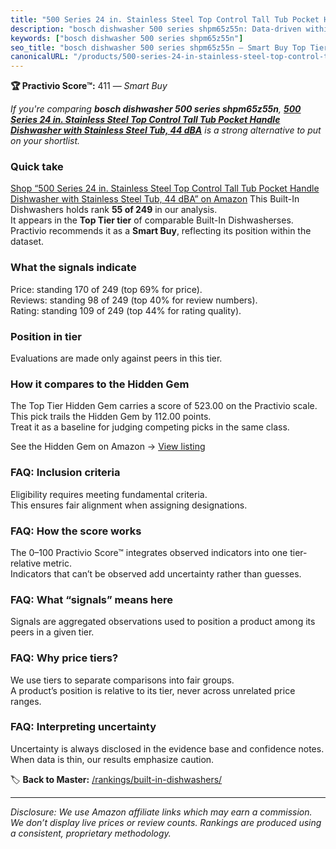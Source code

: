 ```yaml
---
title: "500 Series 24 in. Stainless Steel Top Control Tall Tub Pocket Handle Dishwasher with Stainless Steel Tub, 44 dBA"
description: "bosch dishwasher 500 series shpm65z55n: Data-driven within Top Tier ranking using the Practivio Score™. Positioned by quality, value, demand, findability, mome…"
keywords: ["bosch dishwasher 500 series shpm65z55n"]
seo_title: "bosch dishwasher 500 series shpm65z55n — Smart Buy Top Tier (2025)"
canonicalURL: "/products/500-series-24-in-stainless-steel-top-control-tall-tub-pocket-handle-dishwasher-with-stainless-steel-tub-44-dba-B0CT95191Y/"
---
```


**🏆 Practivio Score™:** 411 — _Smart Buy_


*If you're comparing **bosch dishwasher 500 series shpm65z55n**, **[500 Series 24 in. Stainless Steel Top Control Tall Tub Pocket Handle Dishwasher with Stainless Steel Tub, 44 dBA](https://www.amazon.com/dp/B0CT95191Y?tag=practivio-20)** is a strong alternative to put on your shortlist.*
### Quick take
[Shop “500 Series 24 in. Stainless Steel Top Control Tall Tub Pocket Handle Dishwasher with Stainless Steel Tub, 44 dBA” on Amazon](https://www.amazon.com/dp/B0CT95191Y?tag=practivio-20)
This Built-In Dishwashers holds rank **55 of 249** in our analysis.  
It appears in the **Top Tier tier** of comparable Built-In Dishwasherses.  
Practivio recommends it as a **Smart Buy**, reflecting its position within the dataset.

### What the signals indicate
Price: standing 170 of 249 (top 69% for price).  
Reviews: standing 98 of 249 (top 40% for review numbers).  
Rating: standing 109 of 249 (top 44% for rating quality).  

### Position in tier
Evaluations are made only against peers in this tier.

### How it compares to the Hidden Gem
The Top Tier Hidden Gem carries a score of 523.00 on the Practivio scale.  
This pick trails the Hidden Gem by 112.00 points.  
Treat it as a baseline for judging competing picks in the same class.  

See the Hidden Gem on Amazon → [View listing](https://www.amazon.com/dp/B07DM73CX5?tag=practivio-20)

### FAQ: Inclusion criteria
Eligibility requires meeting fundamental criteria.  
This ensures fair alignment when assigning designations.

### FAQ: How the score works
The 0–100 Practivio Score™ integrates observed indicators into one tier-relative metric.  
Indicators that can’t be observed add uncertainty rather than guesses.

### FAQ: What “signals” means here
Signals are aggregated observations used to position a product among its peers in a given tier.

### FAQ: Why price tiers?
We use tiers to separate comparisons into fair groups.  
A product’s position is relative to its tier, never across unrelated price ranges.

### FAQ: Interpreting uncertainty
Uncertainty is always disclosed in the evidence base and confidence notes.  
When data is thin, our results emphasize caution.


🏷️ **Back to Master:** [/rankings/built-in-dishwashers/](/rankings/built-in-dishwashers/)

---
_Disclosure: We use Amazon affiliate links which may earn a commission. We don’t display live prices or review counts. Rankings are produced using a consistent, proprietary methodology._
